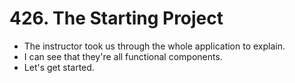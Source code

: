 # 426. The Starting Project
- The instructor took us through the whole application to explain.
- I can see that they're all functional components.
- Let's get started. 